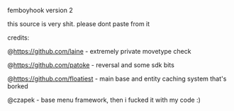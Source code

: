 femboyhook version 2

this source is very shit. please dont paste from it

credits:

@https://github.com/laine - extremely private movetype check

@https://github.com/patoke - reversal and some sdk bits

@https://github.com/floatiest - main base and entity caching system that's borked

@czapek - base menu framework, then i fucked it with my code :)
